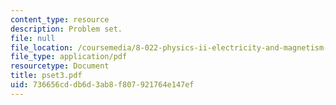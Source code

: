 ```yaml
---
content_type: resource
description: Problem set.
file: null
file_location: /coursemedia/8-022-physics-ii-electricity-and-magnetism-fall-2006/736656cddb6d3ab8f807921764e147ef_pset3.pdf
file_type: application/pdf
resourcetype: Document
title: pset3.pdf
uid: 736656cd-db6d-3ab8-f807-921764e147ef
---
```

